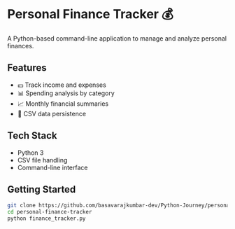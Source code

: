 # Personal Finance Tracker 💰

A Python-based command-line application to manage and analyze personal finances.

## Features
- 💵 Track income and expenses
- 📊 Spending analysis by category
- 📈 Monthly financial summaries
- 💾 CSV data persistence

## Tech Stack
- Python 3
- CSV file handling
- Command-line interface

## Getting Started
```bash
git clone https://github.com/basavarajkumbar-dev/Python-Journey/personal-finance-tracker.git
cd personal-finance-tracker
python finance_tracker.py
